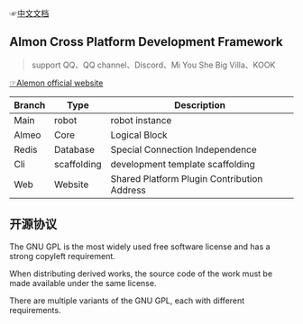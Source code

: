 ☞[中文文档](./README.md)

## Almon Cross Platform Development Framework

> support QQ、QQ channel、Discord、Mi You She Big Villa、KOOK

[☞Alemon official website](https://alemonjs.com)

| Branch | Type        | Description                                 |
| ------ | ----------- | ------------------------------------------- |
| Main   | robot       | robot instance                              |
| Almeo  | Core        | Logical Block                               |
| Redis  | Database    | Special Connection Independence             |
| Cli    | scaffolding | development template scaffolding            |
| Web    | Website     | Shared Platform Plugin Contribution Address |

## 开源协议

The GNU GPL is the most widely used free software license and has a strong copyleft requirement.

When distributing derived works, the source code of the work must be made available under the same license.

There are multiple variants of the GNU GPL, each with different requirements.
